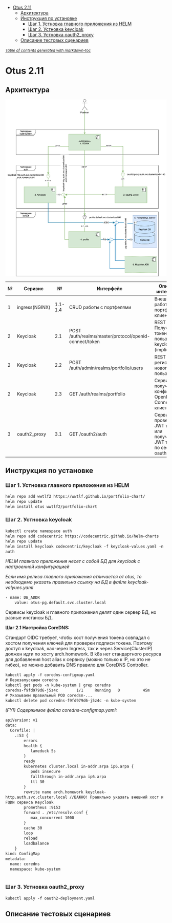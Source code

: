 - [Otus 2.11](#otus-211)
  * [Архитектура](#-----------)
  * [Инструкция по установке](#-----------------------)
    + [Шаг 1. Устновка  главного приложения из HELM](#----1----------------------------------helm)
    + [Шаг 2. Устновка  keycloak](#----2-----------keycloak)
    + [Шаг 3. Устновка  oauth2_proxy](#----3-----------oauth2-proxy)
  * [Описание тестовых сценариев](#---------------------------)

<small><i><a href='http://ecotrust-canada.github.io/markdown-toc/'>Table of contents generated with markdown-toc</a></i></small>


# Otus 2.11 

## Архитектура

![DD](images/portfolio.png)

| № | Серивис | № | Интерфейс | Описание интерфейса |
|---|---------|---|-----------|---------------------|
|1|ingress(NGINX)|1.1-1.4|CRUD работы с портфелями|Внешний API работы с портфелями клиента|
|2|Keycloak|2.1|POST /auth/realms/master/protocol/openid-connect/token|REST API Получение токена пользователя keycloak (implicit flow)|
|2|Keycloak|2.2|POST /auth/admin/realms/portfolio/users|REST API регистрации нового пользователя|
|2|Keycloak|2.3|GET /auth/realms/portfolio|Сервис получения конфигурации  OpenID Connet клиента|
|3|oauth2_proxy|3.1|GET /oauth2/auth|Сервис проверки  JWT  токена или получения JWT токена по сессии oauth2_proxy|

## Инструкция по установке

### Шаг 1. Устновка  главного приложения из HELM

```
helm repo add wwtlf2 https://wwtlf.github.io/portfolio-chart/
helm repo update
helm install otus wwtlf2/portfolio-chart
```

### Шаг 2. Устновка  keycloak

```
kubectl create namespace auth
helm repo add codecentric https://codecentric.github.io/helm-charts
helm repo update
helm install keycloak codecentric/keycloak -f keycloak-values.yaml -n auth
```
*HELM главного приложения несет с собой БД для keycloak с настроенной конфигурацией*

*Если имя релиза главного приложения отличается от otus, то необходимо указать правильно ссылку на БД в файле keycloak-valyues.yaml*
```
- name: DB_ADDR
    value: otus-pg.default.svc.cluster.local
```
Сервисы keycloak и главного приложения делят один сервер БД, но разные инстансы БД. 


**Шаг 2.1 Настройка  CoreDNS:**

Стандарт OIDC требует, чтобы хост получения токена совпадал с хостом получения ключей для проверки подписи токена. Поэтому доступ к keycloak, как через Ingress, так и через Service(ClusterIP) должен идти по хосту arch.homework. В k8s нет стандартного ресурса для добавления host alias к сервису (можно только к IP, но это не гибко), но можно добавить DNS правило для CoreDNS Controller. 

```
kubectl apply -f coredns-configmap.yaml
# Перезапускаем coredns
kubectl get pods -n kube-system | grep coredns
coredns-f9fd979d6-j5z4c        1/1     Running   0          45m
# Указываем правильный POD coredsn-...
kubectl delete pod coredns-f9fd979d6-j5z4c -n kube-system
```

*(FYI) Содержимое файла coredns-configmap.yaml:*
```
apiVersion: v1
data:
  Corefile: |
    .:53 {
        errors
        health {
           lameduck 5s
        }
        ready
        kubernetes cluster.local in-addr.arpa ip6.arpa {
           pods insecure
           fallthrough in-addr.arpa ip6.arpa
           ttl 30
        }
        rewrite name arch.homework keycloak-http.auth.svc.cluster.local //ВАЖНО! Правильно указать внешний хост и FQDN сервиса Keycloak
        prometheus :9153
        forward . /etc/resolv.conf {
           max_concurrent 1000
        }
        cache 30
        loop
        reload
        loadbalance
    }
kind: ConfigMap
metadata:
  name: coredns
  namespace: kube-system
  
```

### Шаг 3. Устновка  oauth2_proxy

```
kubectl apply -f oauth2-deployment.yaml
```

## Описание тестовых сценариев
